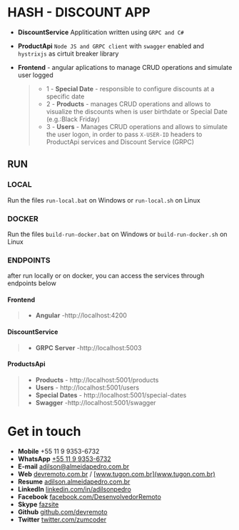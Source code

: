 # HASH - DISCOUNT APP

- **DiscountService** Applitication written using `GRPC and C#`

- **ProductApi** `Node JS and GRPC client` with `swagger` enabled and `hystrixjs` as cirtuit breaker library

* **Frontend** - angular aplications to manage CRUD operations and simulate user logged
  > - 1 - **Special Date** - responsible to configure discounts at a specific date
  > - 2 - **Products** - manages CRUD operations and allows to visualize the discounts when is user birthdate or Special Date (e.g.:Black Friday)
  > - 3 - **Users** - Manages CRUD operations and allows to simulate the user logon, in order to pass `X-USER-ID` headers to ProductApi services and Discount Service (GRPC)

## RUN

### LOCAL

Run the files `run-local.bat` on Windows or `run-local.sh` on Linux

### DOCKER

Run the files `build-run-docker.bat` on Windows or `build-run-docker.sh` on Linux

### ENDPOINTS

after run locally or on docker, you can access the services through endpoints below

#### Frontend

> - **Angular** -http://localhost:4200

#### DiscountService

> - **GRPC Server** -http://localhost:5003

#### ProductsApi

> - **Products** - http://localhost:5001/products
> - **Users** - http://localhost:5001/users
> - **Special Dates** - http://localhost:5001/special-dates
> - **Swagger** -http://localhost:5001/swagger

# Get in touch

- **Mobile** +55 11 9 9353-6732
- **WhatsApp** [+55 11 9 9353-6732](https://Api.whatsapp.com/send?phone=5511993536732&text=I%20want%20to%20receive%20more%20information%20about%20TUGON%20app%20model)
- **E-mail** [adilson@almeidapedro.com.br](mailto:adilson@almeidapedro.com.br)
- **Web** [devremoto.com.br](www.devremoto.com.br) / [www.tugon.com.br](www.tugon.com.br)
- **Resume** [adilson.almeidapedro.com.br](http://adilson.almeidapedro.com.br)
- **LinkedIn** [linkedin.com/in/adilsonpedro](https://linkedin.com/in/adilsonpedro)
- **Facebook** [facebook.com/DesenvolvedorRemoto](https://facebook.com/DesenvolvedorRemoto)
- **Skype** [fazsite](skype:fazsite?call)
- **Github** [github.com/devremoto](https://github.com/devremoto)
- **Twitter** [twitter.com/zumcoder](https://twitter.com/zumcoder)
